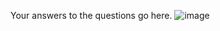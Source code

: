 Your answers to the questions go here.
![image](https://github.com/user-attachments/assets/d3864bdb-ae6a-4133-aab0-0855129a8d57)
